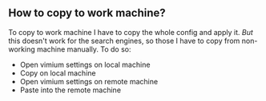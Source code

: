 ## How to copy to work machine?

To copy to work machine I have to copy the whole config and apply it.
_But_ this doesn't work for the search engines, so those I have to copy from non-working machine manually. To do so:

- Open vimium settings on local machine
- Copy on local machine
- Open vimium settings on remote machine
- Paste into the remote machine

